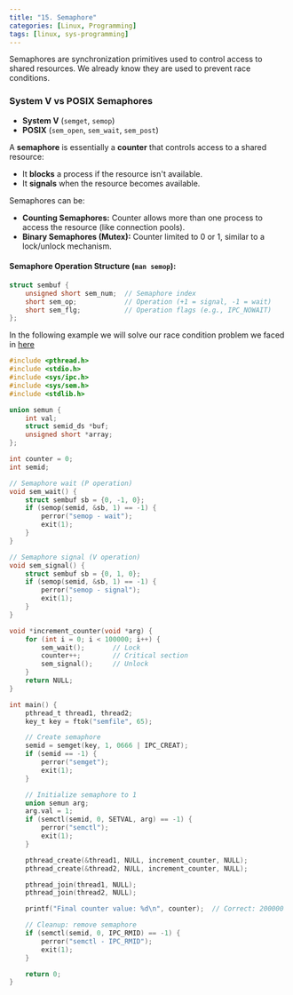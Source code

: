 ```yaml
---
title: "15. Semaphore"
categories: [Linux, Programming]
tags: [linux, sys-programming]
---
```


Semaphores are synchronization primitives used to control access to shared resources. We already know they are used to prevent race conditions.

### System V vs POSIX Semaphores

- **System V** (`semget`, `semop`)
- **POSIX** (`sem_open`, `sem_wait`, `sem_post`)

A **semaphore** is essentially a **counter** that controls access to a shared resource:

- It **blocks** a process if the resource isn't available.
- It **signals** when the resource becomes available.


Semaphores can be:

- **Counting Semaphores:** Counter allows more than one process to access the resource (like connection pools).
- **Binary Semaphores (Mutex):** Counter limited to 0 or 1, similar to a lock/unlock mechanism.

#### Semaphore Operation Structure (`man semop`):

```c
struct sembuf {
    unsigned short sem_num;  // Semaphore index
    short sem_op;            // Operation (+1 = signal, -1 = wait)
    short sem_flg;           // Operation flags (e.g., IPC_NOWAIT)
};

```

In the following example we will solve our race condition problem we faced in [here](https://nyxfault.github.io/posts/sys-programming-12/#race-condition)

```c
#include <pthread.h>
#include <stdio.h>
#include <sys/ipc.h>
#include <sys/sem.h>
#include <stdlib.h>

union semun {
    int val;
    struct semid_ds *buf;
    unsigned short *array;
};

int counter = 0;
int semid;

// Semaphore wait (P operation)
void sem_wait() {
    struct sembuf sb = {0, -1, 0};
    if (semop(semid, &sb, 1) == -1) {
        perror("semop - wait");
        exit(1);
    }
}

// Semaphore signal (V operation)
void sem_signal() {
    struct sembuf sb = {0, 1, 0};
    if (semop(semid, &sb, 1) == -1) {
        perror("semop - signal");
        exit(1);
    }
}

void *increment_counter(void *arg) {
    for (int i = 0; i < 100000; i++) {
        sem_wait();       // Lock
        counter++;        // Critical section
        sem_signal();     // Unlock
    }
    return NULL;
}

int main() {
    pthread_t thread1, thread2;
    key_t key = ftok("semfile", 65);

    // Create semaphore
    semid = semget(key, 1, 0666 | IPC_CREAT);
    if (semid == -1) {
        perror("semget");
        exit(1);
    }

    // Initialize semaphore to 1
    union semun arg;
    arg.val = 1;
    if (semctl(semid, 0, SETVAL, arg) == -1) {
        perror("semctl");
        exit(1);
    }

    pthread_create(&thread1, NULL, increment_counter, NULL);
    pthread_create(&thread2, NULL, increment_counter, NULL);

    pthread_join(thread1, NULL);
    pthread_join(thread2, NULL);

    printf("Final counter value: %d\n", counter);  // Correct: 200000

    // Cleanup: remove semaphore
    if (semctl(semid, 0, IPC_RMID) == -1) {
        perror("semctl - IPC_RMID");
        exit(1);
    }

    return 0;
}

```

